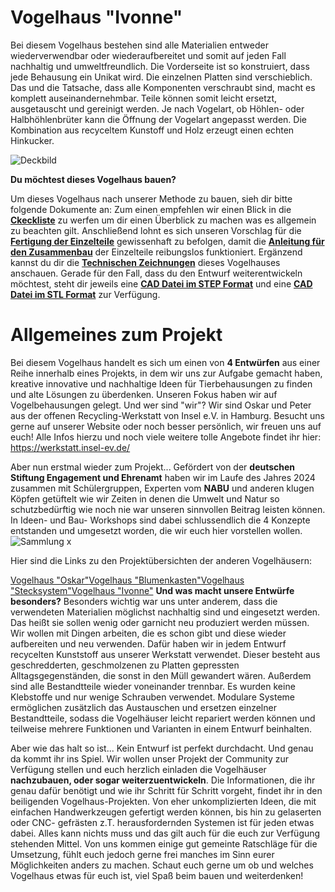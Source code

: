 # Vogelhaus "Ivonne"
Bei diesem Vogelhaus bestehen sind alle Materialien entweder wiederverwendbar oder wiederaufbereitet und somit auf jeden Fall nachhaltig und umweltfreundlich. Die Vorderseite ist so konstruiert, dass jede Behausung ein Unikat wird. Die einzelnen Platten sind verschieblich. Das und die Tatsache, dass alle Komponenten verschraubt sind, macht es komplett auseinandernehmbar. Teile können somit leicht ersetzt, ausgetauscht und gereinigt werden. Je nach Vogelart, ob Höhlen- oder Halbhöhlenbrüter kann die Öffnung der Vogelart angepasst werden. Die Kombination aus recyceltem Kunstoff und Holz erzeugt einen echten Hinkucker. 

![Deckbild](https://github.com/user-attachments/assets/0b7e2c4c-1637-4360-8e72-f03fff2ea9e2)

__Du möchtest dieses Vogelhaus bauen?__ 

Um dieses Vogelhaus nach unserer Methode zu bauen, sieh dir bitte folgende Dokumente an: 
Zum einen empfehlen wir einen Blick in die [__Ckeckliste__](./Documentation/Checkliste.md) zu werfen um dir einen Überblick zu machen was es allgemein zu beachten gilt. Anschließend lohnt es sich unseren Vorschlag für die [__Fertigung der Einzelteile__](./Documentation/Anleitung_Fertigung.md) gewissenhaft zu befolgen, damit die [__Anleitung für den Zusammenbau__](./Documentation/Anleitung_Aufbau.md) der Einzelteile reibungslos funktioniert. Ergänzend kannst du dir die [__Technischen Zeichnungen__](./Documentation/Vogelhaus_Ivonne_Technische_Zeichnungen.pdf) dieses Vogelhauses anschauen. Gerade für den Fall, dass du den Entwurf weiterentwickeln möchtest, steht dir jeweils eine [__CAD Datei im STEP Format__](./CAD/CAD_Ivonne_Vogelhaus.STEP) und eine
[__CAD Datei im STL Format__](./3D_printing/CAD_Ivonne_Vogelhaus.STL) zur Verfügung. 

# Allgemeines zum Projekt

Bei diesem Vogelhaus handelt es sich um einen von __4 Entwürfen__ aus einer Reihe innerhalb eines Projekts, in dem wir uns zur Aufgabe gemacht haben, kreative innovative und nachhaltige Ideen für Tierbehausungen zu finden und alte Lösungen zu überdenken. Unseren Fokus haben wir auf Vogelbehausungen gelegt. Und wer sind "wir"? Wir sind Oskar und Peter aus der offenen Recycling-Werkstatt von Insel e.V. in Hamburg.
Besucht uns gerne auf unserer Website oder noch besser persönlich, wir freuen uns auf euch! 
Alle Infos hierzu und noch viele weitere tolle Angebote findet ihr hier: https://werkstatt.insel-ev.de/

Aber nun erstmal wieder zum Projekt...
Gefördert von der __deutschen Stiftung Engagement und Ehrenamt__ haben wir im Laufe des Jahres 2024 zusammen mit Schülergruppen, Experten vom __NABU__ und anderen klugen Köpfen getüftelt wie wir Zeiten in denen die Umwelt und Natur so schutzbedürftig wie noch nie war unseren sinnvollen Beitrag leisten können. In Ideen- und Bau- Workshops sind dabei schlussendlich die 4 Konzepte entstanden und umgesetzt worden, die wir euch hier vorstellen wollen. 
![Sammlung x](https://github.com/user-attachments/assets/305af566-5da0-48e9-8442-3328608e6a07)

Hier sind die Links zu den Projektübersichten der anderen Vogelhäusern: 

[Vogelhaus "Oskar"](https://github.com/orcular-orga/vogelhaus_ws)[Vogelhaus "Blumenkasten"](https://github.com/orcular-orga/vogelhaus3)[Vogelhaus "Stecksystem"](https://github.com/orcular-orga/vogelhaus2/blob/main/README.md)[Vogelhaus "Ivonne"](https://github.com/orcular-orga/vogelhaus1/blob/main/README.md)
__Und was macht unsere Entwürfe besonders?__
Besonders wichtig war uns unter anderem, dass die verwendeten Materialien möglichst nachhaltig sind und eingesetzt werden. Das heißt sie sollen wenig oder garnicht neu produziert werden müssen. Wir wollen mit Dingen arbeiten, die es schon gibt und diese wieder aufbereiten und neu verwenden. Dafür haben wir in jedem Entwurf recycelten Kunststoff aus unserer Werkstatt verwendet. Dieser besteht aus geschredderten, geschmolzenen zu Platten gepressten Alltagsgegenständen, die sonst in den Müll gewandert wären.  Außerdem sind alle Bestandtteile wieder voneinander trennbar. Es wurden keine Klebstoffe und nur wenige Schrauben verwendet. Modulare Systeme ermöglichen zusätzlich das Austauschen und ersetzen einzelner Bestandtteile, sodass die Vogelhäuser leicht repariert werden können und teilweise mehrere Funktionen und Varianten in einem Entwurf beinhalten.  

Aber wie das halt so ist... Kein Entwurf ist perfekt durchdacht. Und genau da kommt ihr ins Spiel. Wir wollen unser Projekt der Community zur Verfügung stellen und euch herzlich einladen die Vogelhäuser __nachzubauen, oder sogar weiterzuentwickeln__. Die Informationen, die  ihr genau dafür benötigt und wie ihr Schritt für Schritt vorgeht, findet ihr in den beiligenden Vogelhaus-Projekten. Von eher unkomplizierten Ideen, die mit einfachen Handwerkzeugen gefertigt werden können, bis hin zu gelaserten oder CNC- gefrästen z.T. herausfordernden Systemen ist für jeden etwas dabei. Alles kann nichts muss und das gilt auch für die euch zur Verfügung stehenden Mittel. Von uns kommen einige gut gemeinte Ratschläge für die Umsetzung, fühlt euch jedoch gerne frei manches im Sinn eurer Möglichkeiten anders zu machen. Schaut euch gerne um ob und welches Vogelhaus etwas für euch ist, viel Spaß beim bauen und weiterdenken! 



